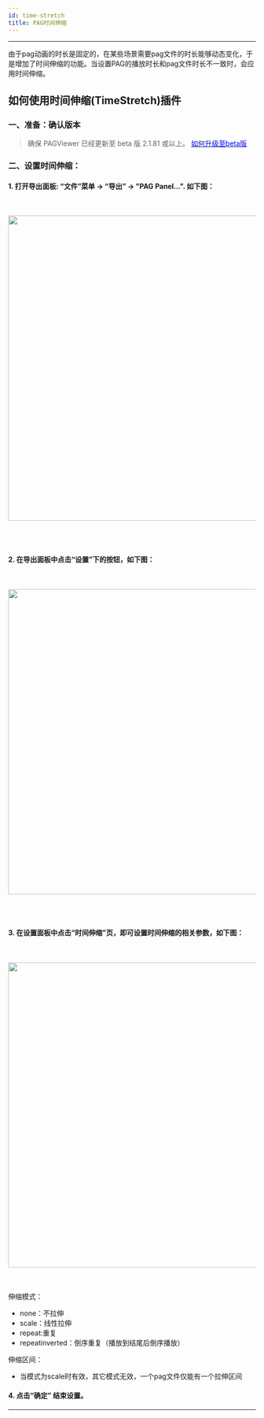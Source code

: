 ```yaml
---
id: time-stretch
title: PAG时间伸缩
---
```

---
由于pag动画的时长是固定的，在某些场景需要pag文件的时长能够动态变化，于是增加了时间伸缩的功能。当设置PAG的播放时长和pag文件时长不一致时，会应用时间伸缩。

## 如何使用时间伸缩(TimeStretch)插件
### 一、准备：确认版本 <br/>
> 确保 PAGViewer 已经更新至 beta 版 2.1.81 或以上。 [<font color=blue>如何升级至beta版</font>](/docs/beta.html) <br/>

### 二、设置时间伸缩：<br/>
#### 1. 打开导出面板: “文件”菜单 -> “导出” -> "PAG Panel...". 如下图：<br/>

<img 
  src='https://pag.qq.com/website/static/img/docs/export_panel_entrance.jpg' 
  style='width: 620px; margin: 32px 0 48px 0' 
/>

#### 2. 在导出面板中点击“设置”下的按钮，如下图：<br/>

<img 
  src='https://pag.qq.com/website/static/img/docs/export_panel_setting.jpg' 
  style='width: 620px; margin: 32px 0 48px 0' 
/>

#### 3. 在设置面板中点击“时间伸缩”页，即可设置时间伸缩的相关参数，如下图：<br/>

<img 
  src='https://pag.qq.com/website/static/img/docs/time-stretch-3.jpg' 
  style='width: 620px; margin: 32px 0 48px 0' 
/>
   伸缩模式：<br/>
   - none：不拉伸<br/>
   - scale：线性拉伸<br/>
   - repeat:重复<br/>
   - repeatinverted：倒序重复（播放到结尾后倒序播放）<br/>

   伸缩区间：<br/>
   - 当模式为scale时有效，其它模式无效，一个pag文件仅能有一个拉伸区间<br/>
#### 4. 点击“确定” 结束设置。<br/>
---